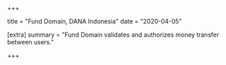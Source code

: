 +++

title = "Fund Domain, DANA Indonesia"
date = "2020-04-05"

[extra]
summary = "Fund Domain validates and authorizes money transfer between users."

+++
